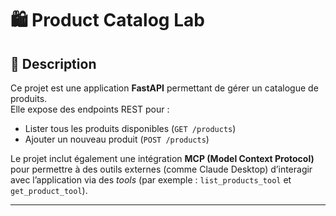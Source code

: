 # 🛍️ Product Catalog Lab

## 📘 Description

Ce projet est une application **FastAPI** permettant de gérer un catalogue de produits.  
Elle expose des endpoints REST pour :
- Lister tous les produits disponibles (`GET /products`)
- Ajouter un nouveau produit (`POST /products`)

Le projet inclut également une intégration **MCP (Model Context Protocol)** pour permettre à des outils externes (comme Claude Desktop) d’interagir avec l’application via des *tools* (par exemple : `list_products_tool` et `get_product_tool`).

---




